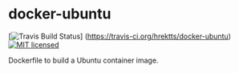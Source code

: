 docker-ubuntu
=============

[![Travis Build Status](https://travis-ci.org/hrektts/docker-ubuntu.svg?branch=master)]
(https://travis-ci.org/hrektts/docker-ubuntu)
[![MIT licensed](https://img.shields.io/badge/license-MIT-blue.svg)](./LICENSE)

Dockerfile to build a Ubuntu container image.
